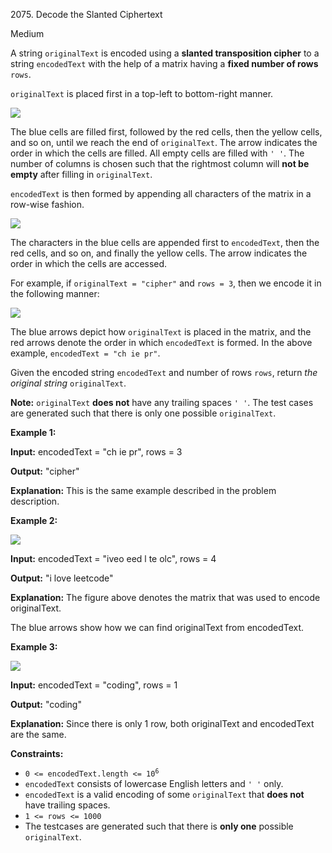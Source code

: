 2075\. Decode the Slanted Ciphertext

Medium

A string `originalText` is encoded using a **slanted transposition cipher** to a string `encodedText` with the help of a matrix having a **fixed number of rows** `rows`.

`originalText` is placed first in a top-left to bottom-right manner.

![](https://assets.leetcode.com/uploads/2021/11/07/exa11.png)

The blue cells are filled first, followed by the red cells, then the yellow cells, and so on, until we reach the end of `originalText`. The arrow indicates the order in which the cells are filled. All empty cells are filled with `' '`. The number of columns is chosen such that the rightmost column will **not be empty** after filling in `originalText`.

`encodedText` is then formed by appending all characters of the matrix in a row-wise fashion.

![](https://assets.leetcode.com/uploads/2021/11/07/exa12.png)

The characters in the blue cells are appended first to `encodedText`, then the red cells, and so on, and finally the yellow cells. The arrow indicates the order in which the cells are accessed.

For example, if `originalText = "cipher"` and `rows = 3`, then we encode it in the following manner:

![](https://assets.leetcode.com/uploads/2021/10/25/desc2.png)

The blue arrows depict how `originalText` is placed in the matrix, and the red arrows denote the order in which `encodedText` is formed. In the above example, `encodedText = "ch ie pr"`.

Given the encoded string `encodedText` and number of rows `rows`, return _the original string_ `originalText`.

**Note:** `originalText` **does not** have any trailing spaces `' '`. The test cases are generated such that there is only one possible `originalText`.

**Example 1:**

**Input:** encodedText = "ch ie pr", rows = 3

**Output:** "cipher"

**Explanation:** This is the same example described in the problem description. 

**Example 2:**

![](https://assets.leetcode.com/uploads/2021/10/26/exam1.png)

**Input:** encodedText = "iveo eed l te olc", rows = 4

**Output:** "i love leetcode"

**Explanation:** The figure above denotes the matrix that was used to encode originalText.

The blue arrows show how we can find originalText from encodedText. 

**Example 3:**

![](https://assets.leetcode.com/uploads/2021/10/26/eg2.png)

**Input:** encodedText = "coding", rows = 1

**Output:** "coding"

**Explanation:** Since there is only 1 row, both originalText and encodedText are the same. 

**Constraints:**

*   <code>0 <= encodedText.length <= 10<sup>6</sup></code>
*   `encodedText` consists of lowercase English letters and `' '` only.
*   `encodedText` is a valid encoding of some `originalText` that **does not** have trailing spaces.
*   `1 <= rows <= 1000`
*   The testcases are generated such that there is **only one** possible `originalText`.